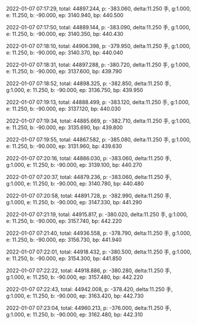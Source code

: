 2022-01-07 07:17:29, total: 44897.244, p: -383.060, delta:11.250 手, g:1.000, e: 11.250, b: -90.000, ep: 3140.940, bp: 440.500

2022-01-07 07:17:50, total: 44889.144, p: -383.090, delta:11.250 手, g:1.000, e: 11.250, b: -90.000, ep: 3140.350, bp: 440.430

2022-01-07 07:18:10, total: 44906.398, p: -379.950, delta:11.250 手, g:1.000, e: 11.250, b: -90.000, ep: 3140.370, bp: 440.040

2022-01-07 07:18:31, total: 44897.288, p: -380.720, delta:11.250 手, g:1.000, e: 11.250, b: -90.000, ep: 3137.600, bp: 439.790

2022-01-07 07:18:52, total: 44898.325, p: -382.850, delta:11.250 手, g:1.000, e: 11.250, b: -90.000, ep: 3136.750, bp: 439.950

2022-01-07 07:19:13, total: 44888.499, p: -383.120, delta:11.250 手, g:1.000, e: 11.250, b: -90.000, ep: 3137.120, bp: 440.030

2022-01-07 07:19:34, total: 44885.669, p: -382.710, delta:11.250 手, g:1.000, e: 11.250, b: -90.000, ep: 3135.690, bp: 439.800

2022-01-07 07:19:55, total: 44867.582, p: -385.080, delta:11.250 手, g:1.000, e: 11.250, b: -90.000, ep: 3131.960, bp: 439.630

2022-01-07 07:20:16, total: 44886.030, p: -383.060, delta:11.250 手, g:1.000, e: 11.250, b: -90.000, ep: 3139.100, bp: 440.270

2022-01-07 07:20:37, total: 44879.236, p: -383.060, delta:11.250 手, g:1.000, e: 11.250, b: -90.000, ep: 3140.780, bp: 440.480

2022-01-07 07:20:58, total: 44891.728, p: -382.990, delta:11.250 手, g:1.000, e: 11.250, b: -90.000, ep: 3147.330, bp: 441.290

2022-01-07 07:21:19, total: 44915.817, p: -380.020, delta:11.250 手, g:1.000, e: 11.250, b: -90.000, ep: 3157.740, bp: 442.220

2022-01-07 07:21:40, total: 44936.558, p: -378.790, delta:11.250 手, g:1.000, e: 11.250, b: -90.000, ep: 3156.730, bp: 441.940

2022-01-07 07:22:01, total: 44918.432, p: -380.500, delta:11.250 手, g:1.000, e: 11.250, b: -90.000, ep: 3154.300, bp: 441.850

2022-01-07 07:22:22, total: 44918.886, p: -380.280, delta:11.250 手, g:1.000, e: 11.250, b: -90.000, ep: 3157.480, bp: 442.220

2022-01-07 07:22:43, total: 44942.008, p: -378.420, delta:11.250 手, g:1.000, e: 11.250, b: -90.000, ep: 3163.420, bp: 442.730

2022-01-07 07:23:04, total: 44960.213, p: -376.000, delta:11.250 手, g:1.000, e: 11.250, b: -90.000, ep: 3162.480, bp: 442.310